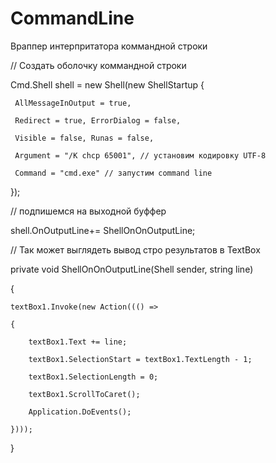 # CommandLine
Враппер интерпритатора коммандной строки 

// Создать оболочку коммандной строки

Cmd.Shell shell = new Shell(new ShellStartup
{

     AllMessageInOutput = true, 
		 
     Redirect = true, ErrorDialog = false, 
		 
     Visible = false, Runas = false,
		 
     Argument = "/K chcp 65001", // установим кодировку UTF-8
		 
     Command = "cmd.exe" // запустим command line
		 
});

// подпишемся на выходной буффер

shell.OnOutputLine+= ShellOnOnOutputLine;


// Так может выглядеть вывод стро результатов в TextBox 

private void ShellOnOnOutputLine(Shell sender, string line)

{

    textBox1.Invoke(new Action((() =>
		
    {
		
        textBox1.Text += line;
				
        textBox1.SelectionStart = textBox1.TextLength - 1;
				
        textBox1.SelectionLength = 0;
				
        textBox1.ScrollToCaret();
				
        Application.DoEvents();
				
    })));
		
}
